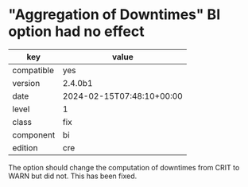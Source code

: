 [//]: # (werk v2)
# "Aggregation of Downtimes" BI option had no effect

key        | value
---------- | ---
compatible | yes
version    | 2.4.0b1
date       | 2024-02-15T07:48:10+00:00
level      | 1
class      | fix
component  | bi
edition    | cre

The option should change the computation of downtimes from CRIT to WARN but did
not. This has been fixed.